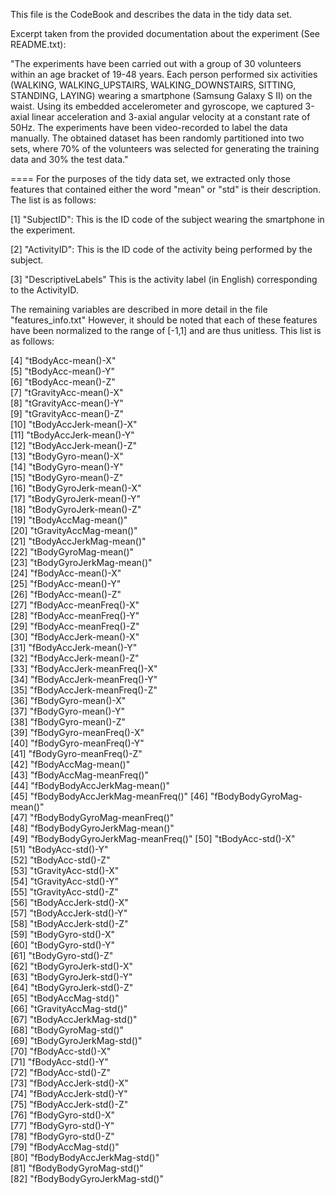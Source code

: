 This file is the CodeBook and describes the data in the tidy data set.

Excerpt taken from the provided documentation about the experiment (See README.txt):

"The experiments have been carried out with a group of 30 volunteers within an age bracket of 19-48 years. Each person performed six activities (WALKING, WALKING_UPSTAIRS, WALKING_DOWNSTAIRS, SITTING, STANDING, LAYING) wearing a smartphone (Samsung Galaxy S II) on the waist. Using its embedded accelerometer and gyroscope, we captured 3-axial linear acceleration and 3-axial angular velocity at a constant rate of 50Hz. The experiments have been video-recorded to label the data manually. The obtained dataset has been randomly partitioned into two sets, where 70% of the volunteers was selected for generating the training data and 30% the test data."

====
For the purposes of the tidy data set, we extracted only those features that contained either the word "mean" or "std" is their description.  The list is as follows:

 [1] "SubjectID":
 This is the ID code of the subject wearing the smartphone in the experiment.
 
 [2] "ActivityID":
 This is the ID code of the activity being performed by the subject.
 
 [3] "DescriptiveLabels" 
 This is the activity label (in English) corresponding to the ActivityID.
 
The remaining variables are described in more detail in the file "features_info.txt"
However, it should be noted that each of these features have been normalized to the range of [-1,1] and are thus unitless.  This list is as follows:
 
 [4] "tBodyAcc-mean()-X"              
 [5] "tBodyAcc-mean()-Y"              
 [6] "tBodyAcc-mean()-Z"              
 [7] "tGravityAcc-mean()-X"           
 [8] "tGravityAcc-mean()-Y"           
 [9] "tGravityAcc-mean()-Z"           
[10] "tBodyAccJerk-mean()-X"          
[11] "tBodyAccJerk-mean()-Y"          
[12] "tBodyAccJerk-mean()-Z"          
[13] "tBodyGyro-mean()-X"             
[14] "tBodyGyro-mean()-Y"             
[15] "tBodyGyro-mean()-Z"             
[16] "tBodyGyroJerk-mean()-X"         
[17] "tBodyGyroJerk-mean()-Y"         
[18] "tBodyGyroJerk-mean()-Z"         
[19] "tBodyAccMag-mean()"             
[20] "tGravityAccMag-mean()"          
[21] "tBodyAccJerkMag-mean()"         
[22] "tBodyGyroMag-mean()"            
[23] "tBodyGyroJerkMag-mean()"        
[24] "fBodyAcc-mean()-X"              
[25] "fBodyAcc-mean()-Y"              
[26] "fBodyAcc-mean()-Z"              
[27] "fBodyAcc-meanFreq()-X"          
[28] "fBodyAcc-meanFreq()-Y"          
[29] "fBodyAcc-meanFreq()-Z"          
[30] "fBodyAccJerk-mean()-X"          
[31] "fBodyAccJerk-mean()-Y"          
[32] "fBodyAccJerk-mean()-Z"          
[33] "fBodyAccJerk-meanFreq()-X"      
[34] "fBodyAccJerk-meanFreq()-Y"      
[35] "fBodyAccJerk-meanFreq()-Z"      
[36] "fBodyGyro-mean()-X"             
[37] "fBodyGyro-mean()-Y"             
[38] "fBodyGyro-mean()-Z"             
[39] "fBodyGyro-meanFreq()-X"         
[40] "fBodyGyro-meanFreq()-Y"         
[41] "fBodyGyro-meanFreq()-Z"         
[42] "fBodyAccMag-mean()"             
[43] "fBodyAccMag-meanFreq()"         
[44] "fBodyBodyAccJerkMag-mean()"     
[45] "fBodyBodyAccJerkMag-meanFreq()" 
[46] "fBodyBodyGyroMag-mean()"        
[47] "fBodyBodyGyroMag-meanFreq()"    
[48] "fBodyBodyGyroJerkMag-mean()"    
[49] "fBodyBodyGyroJerkMag-meanFreq()"
[50] "tBodyAcc-std()-X"               
[51] "tBodyAcc-std()-Y"               
[52] "tBodyAcc-std()-Z"               
[53] "tGravityAcc-std()-X"            
[54] "tGravityAcc-std()-Y"            
[55] "tGravityAcc-std()-Z"            
[56] "tBodyAccJerk-std()-X"           
[57] "tBodyAccJerk-std()-Y"           
[58] "tBodyAccJerk-std()-Z"           
[59] "tBodyGyro-std()-X"              
[60] "tBodyGyro-std()-Y"              
[61] "tBodyGyro-std()-Z"              
[62] "tBodyGyroJerk-std()-X"          
[63] "tBodyGyroJerk-std()-Y"          
[64] "tBodyGyroJerk-std()-Z"          
[65] "tBodyAccMag-std()"              
[66] "tGravityAccMag-std()"           
[67] "tBodyAccJerkMag-std()"          
[68] "tBodyGyroMag-std()"             
[69] "tBodyGyroJerkMag-std()"         
[70] "fBodyAcc-std()-X"               
[71] "fBodyAcc-std()-Y"               
[72] "fBodyAcc-std()-Z"               
[73] "fBodyAccJerk-std()-X"           
[74] "fBodyAccJerk-std()-Y"           
[75] "fBodyAccJerk-std()-Z"           
[76] "fBodyGyro-std()-X"              
[77] "fBodyGyro-std()-Y"              
[78] "fBodyGyro-std()-Z"              
[79] "fBodyAccMag-std()"              
[80] "fBodyBodyAccJerkMag-std()"      
[81] "fBodyBodyGyroMag-std()"         
[82] "fBodyBodyGyroJerkMag-std()" 